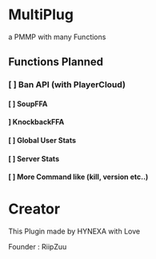 # MultiPlug
a PMMP with many Functions


## Functions Planned

### [ ] Ban API (with PlayerCloud)


#### [ ] SoupFFA


####  ] KnockbackFFA


#### [ ] Global User Stats


#### [ ] Server Stats


#### [ ] More Command like (kill, version etc..)

# Creator

This Plugin made by HYNEXA with Love

Founder : RiipZuu
